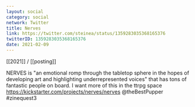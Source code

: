 ```yaml
---
layout: social
category: social
network: Twitter
title: Nerves
link: https://twitter.com/steinea/status/1359283035368165376
twitterID: 1359283035368165376
date: 2021-02-09
---
```


[[2021]] / [[posting]]

NERVES is "an emotional romp through the tabletop sphere in the hopes of developing art and highlighting underrepresented voices" that has tons of fantastic people on board. I want more of this in the ttrpg space <https://kickstarter.com/projects/nerves/nerves> @theBestPupper #zinequest3
